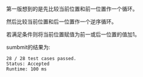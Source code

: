 第一版想到的是先比较当前位置和前一位置作一个循环。

然后比较当前位置和后一位置作一个逆序循环。

若满足条件则将当前位置赋值为前一或后一位置的值加1。

sumbmit的结果为:
```
28 / 28 test cases passed.
Status: Accepted
Runtime: 100 ms
```
